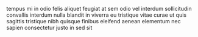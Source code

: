 tempus mi in odio felis aliquet feugiat at sem odio vel interdum sollicitudin
convallis interdum nulla blandit in viverra eu tristique vitae curae ut quis
sagittis tristique nibh quisque finibus eleifend aenean elementum nec sapien
consectetur justo in sed sit